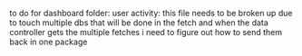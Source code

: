 to do for dashboard folder:
user activity:
this file needs to be broken up due to touch multiple dbs that will be done in the fetch
and when the data controller gets the multiple fetches i need to figure out how to send them back in one package